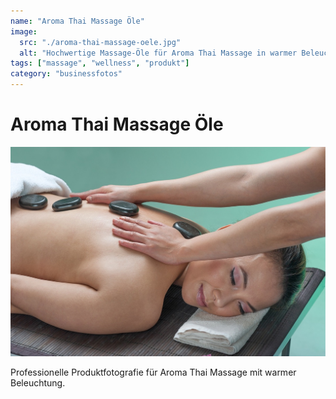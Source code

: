 ```yaml
---
name: "Aroma Thai Massage Öle"
image:
  src: "./aroma-thai-massage-oele.jpg"
  alt: "Hochwertige Massage-Öle für Aroma Thai Massage in warmer Beleuchtung"
tags: ["massage", "wellness", "produkt"]
category: "businessfotos"
---
```


# Aroma Thai Massage Öle
![Hochwertige Massage-Öle für Aroma Thai Massage in warmer Beleuchtung](./aroma-thai-massage-oele.jpg)

Professionelle Produktfotografie für Aroma Thai Massage mit warmer Beleuchtung.
